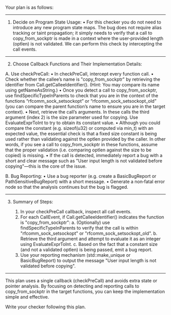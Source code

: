 Your plan is as follows:

------------------------------------------------------------------
1. Decide on Program State Usage:
   • For this checker you do not need to introduce any new program state maps. The bug does not require alias tracking or taint propagation; it simply needs to verify that a call to copy_from_sockptr is made in a context where the user‐provided length (optlen) is not validated. We can perform this check by intercepting the call events.

------------------------------------------------------------------
2. Choose Callback Functions and Their Implementation Details:

A. Use checkPreCall:
   • In checkPreCall, intercept every function call.
   • Check whether the callee’s name is "copy_from_sockptr" by retrieving the identifier from Call.getCalleeIdentifier(). (Hint: You may compare its name using getNameAsString.)
   • Once you detect a call to copy_from_sockptr, use findSpecificTypeInParents to check that you are in the context of the functions “rfcomm_sock_setsockopt” or “rfcomm_sock_setsockopt_old” (you can compare the parent function’s name to ensure you are in the target context).
   • Next, retrieve the call’s arguments. In these calls the third argument (index 2) is the size parameter used for copying. Use EvaluateExprToInt to try to obtain its constant value.
   • Although you could compare the constant (e.g. sizeof(u32) or computed via min_t) with an expected value, the essential check is that a fixed size constant is being used rather than validating against the optlen provided by the caller. In other words, if you see a call to copy_from_sockptr in these functions, assume that the proper validation (i.e. comparing optlen against the size to be copied) is missing.
   • If the call is detected, immediately report a bug with a short and clear message such as "User input length is not validated before copying"—this is the core of the issue.

B. Bug Reporting:
   • Use a bug reporter (e.g. create a BasicBugReport or PathSensitiveBugReport) with a short message.
   • Generate a non‐fatal error node so that the analysis continues but the bug is flagged.
   
------------------------------------------------------------------
3. Summary of Steps:

   1. In your checkPreCall callback, inspect all call events.
   2. For each CallEvent, if Call.getCalleeIdentifier() indicates the function is "copy_from_sockptr":
         a. (Optionally) use findSpecificTypeInParents to verify that the call is within "rfcomm_sock_setsockopt" or "rfcomm_sock_setsockopt_old".
         b. Retrieve the third argument and attempt to evaluate it as an integer using EvaluateExprToInt.
         c. Based on the fact that a constant size (and not a validated optlen) is being passed, emit a bug report.
   3. Use your reporting mechanism (std::make_unique<PathSensitiveBugReport> or BasicBugReport) to output the message "User input length is not validated before copying".

------------------------------------------------------------------
This plan uses a single callback (checkPreCall) and avoids extra state or pointer analysis. By focusing on detecting and reporting calls to copy_from_sockptr in the target functions, you can keep the implementation simple and effective.

Write your checker following this plan.